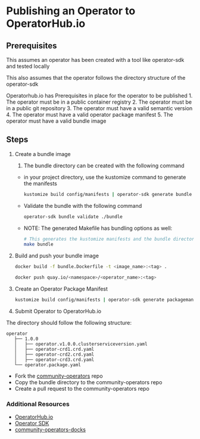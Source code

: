 # Publishing an Operator to OperatorHub.io
## Prerequisites
This assumes an operator has been created with a tool like operator-sdk and tested locally

This also assumes that the operator follows the directory structure of the operator-sdk

Operatorhub.io has Prerequisites in place for the operator to be published
    1. The operator must be in a public container registry
    2. The operator must be in a public git repository
    3. The operator must have a valid semantic version
    4. The operator must have a valid operator package manifest
    5. The operator must have a valid bundle image


## Steps
1. Create a bundle image
    1. The bundle directory can be created with the following command

    - in your project directory, use the kustomize command to generate the manifests 

        ```bash
        kustomize build config/manifests | operator-sdk generate bundle --version 0.0.1
        ```

    - Validate the bundle with the following command

        ```bash
        operator-sdk bundle validate ./bundle
        ```

    - NOTE: The generated Makefile has bundling options as well:

        ```bash
        # This generates the kustomize manifests and the bundle directory and validates the bundle.
        make bundle
        ```
    


2. Build and push your bundle image

    ```bash
    docker build -f bundle.Dockerfile -t <image_name>:<tag> .
    ```
 
    ```bash
    docker push quay.io/<namespace>/<operator_name>:<tag>
    ```

3. Create an Operator Package Manifest
    ```bash
    kustomize build config/manifests | operator-sdk generate packagemanifests --version 0.0.1
    ```

4. Submit Operator to OperatorHub.io

The directory should follow the following structure:
```
operator
   ├── 1.0.0
   │   ├── operator.v1.0.0.clusterserviceversion.yaml
   │   ├── operator-crd1.crd.yaml
   │   ├── operator-crd2.crd.yaml
   │   ├── operator-crd3.crd.yaml
   └── operator.package.yaml
```

- Fork the [community-operators](https://github.com/k8s-operatorhub/community-operators) repo 
- Copy the bundle directory to the community-operators repo
- Create a pull request to the community-operators repo


### Additional Resources
- [OperatorHub.io](https://operatorhub.io/)
- [Operator SDK](https://sdk.operatorframework.io/docs/building-operators/golang/tutorial/)
- [community-operators-docks](https://k8s-operatorhub.github.io/community-operators/contributing-prerequisites/)
